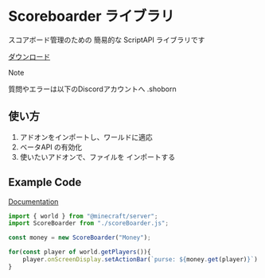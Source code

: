# Scoreboarder ライブラリ

スコアボード管理のための 簡易的な ScriptAPI ライブラリです

[ダウンロード](https://github.com/haya-to8810/Server/releases/download/minecraft/server.js)

> [!NOTE]
> 質問やエラーは以下のDiscordアカウントへ
> .shoborn

## 使い方
1. アドオンをインポートし、ワールドに適応
2. ベータAPI の有効化
3. 使いたいアドオンで、ファイルを インポートする

## Example Code

[Documentation](docs/scoreboarder.md)

```javascript
import { world } from "@minecraft/server";
import ScoreBoarder from "./scoreBoarder.js";

const money = new ScoreBoarder("Money");

for(const player of world.getPlayers()){
    player.onScreenDisplay.setActionBar(`purse: ${money.get(player)}`)
}
```
